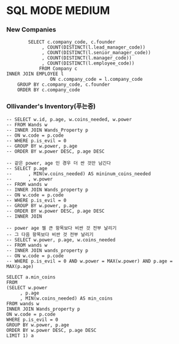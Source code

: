 # SQL MODE MEDIUM

### New Companies

    		SELECT c.company_code, c.founder
    		     , COUNT(DISTINCT(l.lead_manager_code))
    		     , COUNT(DISTINCT(l.senior_manager_code))
    		     , COUNT(DISTINCT(l.manager_code))
    		     , COUNT(DISTINCT(l.employee_code))
    			FROM Company c
    INNER JOIN EMPLOYEE l
    				ON c.company_code = l.company_code
    	GROUP BY c.company_code, c.founder
    	ORDER BY c.company_code

### Ollivander's Inventory(푸는중)

    -- SELECT w.id, p.age, w.coins_needed, w.power
    -- FROM Wands w
    -- INNER JOIN Wands_Property p
    -- ON w.code = p.code
    -- WHERE p.is_evil = 0
    -- GROUP BY w.power, p.age
    -- ORDER BY w.power DESC, p.age DESC
    
    -- 같은 power, age 인 경우 더 싼 것만 남긴다
    -- SELECT p.age
    --      , MIN(w.coins_needed) AS mininum_coins_needed
    --      , w.power
    -- FROM wands w
    -- INNER JOIN Wands_property p
    -- ON w.code = p.code
    -- WHERE p.is_evil = 0
    -- GROUP BY w.power, p.age
    -- ORDER BY w.power DESC, p.age DESC
    -- INNER JOIN 
    
    -- power age 젤 큰 항목보다 비싼 것 전부 날리기
    -- 그 다음 항목보다 비싼 것 전부 날리기
    -- SELECT w.power, p.age, w.coins_needed
    -- FROM wands w
    -- INNER JOIN wands_property p
    -- ON w.code = p.code
    -- WHERE p.is_evil = 0 AND w.power = MAX(w.power) AND p.age = MAX(p.age)
    
    SELECT a.min_coins
    FROM
    (SELECT w.power
         , p.age
         , MIN(w.coins_needed) AS min_coins
    FROM wands w
    INNER JOIN Wands_property p
    ON w.code = p.code
    WHERE p.is_evil = 0
    GROUP BY w.power, p.age
    ORDER BY w.power DESC, p.age DESC
    LIMIT 1) a